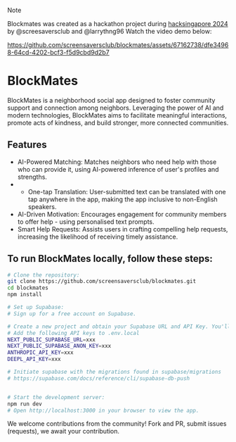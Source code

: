 > [!NOTE]  
> Blockmates was created as a hackathon project during [hacksingapore 2024](https://angelhack.com/hackglobal/singapore/) by @screesaversclub and @larrythng96
> Watch the video demo below:
>
> https://github.com/screensaversclub/blockmates/assets/67162738/dfe34968-64cd-4202-bcf3-f5d9cbd9d2b7



# BlockMates

BlockMates is a neighborhood social app designed to foster community support and connection among neighbors. Leveraging the power of AI and modern technologies, BlockMates aims to facilitate meaningful interactions, promote acts of kindness, and build stronger, more connected communities.

## Features

- AI-Powered Matching: Matches neighbors who need help with those who can provide it, using AI-powered inference of user's profiles and strengths.
- - One-tap Translation: User-submitted text can be translated with one tap anywhere in the app, making the app inclusive to non-English speakers. 
- AI-Driven Motivation: Encourages engagement for community members to offer help - using personalised text prompts.  
- Smart Help Requests: Assists users in crafting compelling help requests, increasing the likelihood of receiving timely assistance. 



## To run BlockMates locally, follow these steps:

```bash
# Clone the repository:
git clone https://github.com/screensaversclub/blockmates.git
cd blockmates
npm install

# Set up Supabase:
# Sign up for a free account on Supabase.

# Create a new project and obtain your Supabase URL and API Key. You'll also need an Anthropic and DeepL API Key. 
# Add the following API keys to .env.local
NEXT_PUBLIC_SUPABASE_URL=xxx
NEXT_PUBLIC_SUPABASE_ANON_KEY=xxx
ANTHROPIC_API_KEY=xxx
DEEPL_API_KEY=xxx

# Initiate supabase with the migrations found in supabase/migrations
# https://supabase.com/docs/reference/cli/supabase-db-push


# Start the development server:
npm run dev
# Open http://localhost:3000 in your browser to view the app.
```

We welcome contributions from the community! Fork and PR, submit issues (requests), we await your contribution. 
